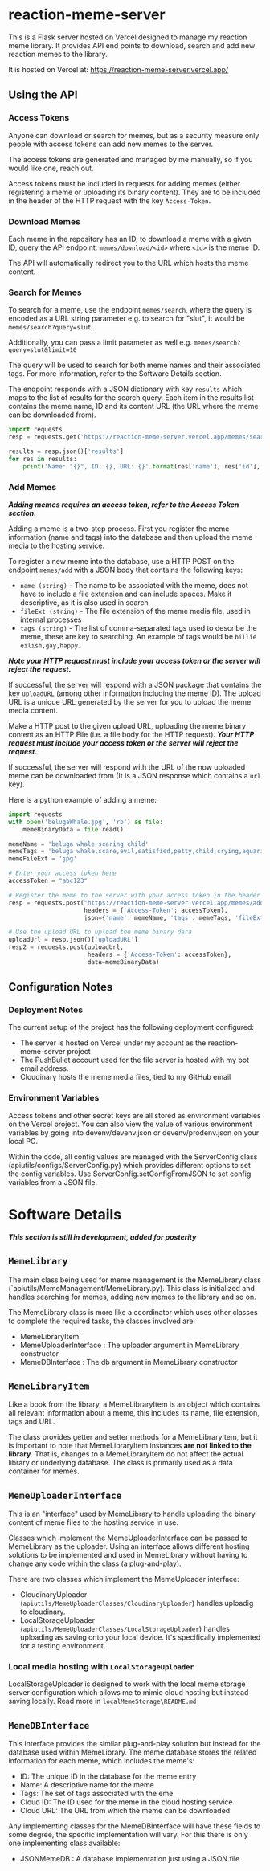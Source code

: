 # reaction-meme-server
This is a Flask server hosted on Vercel designed to manage my reaction meme library. It provides API end points to download, search and add new reaction memes to the library.

It is hosted on Vercel at: https://reaction-meme-server.vercel.app/

## Using the API
### Access Tokens
Anyone can download or search for memes, but as a security measure only people with access tokens can add new memes to the server.

The access tokens are generated and managed by me manually, so if you would like one, reach out.

Access tokens must be included in requests for adding memes (either registering a meme or uploading its binary content). They are to be included in the header of the HTTP request with the key `Access-Token`.

### Download Memes
Each meme in the repository has an ID, to download a meme with a given ID, query the API endpoint: `memes/download/<id>` where `<id>` is the meme ID.

The API will automatically redirect you to the URL which hosts the meme content.

### Search for Memes
To search for a meme, use the endpoint `memes/search`, where the query is encoded as a URL string parameter e.g. to search for "slut", it would be `memes/search?query=slut`.

Additionally, you can pass a limit parameter as well e.g. `memes/search?query=slut&limit=10`

The query will be used to search for both meme names and their associated tags. For more information, refer to the Software Details section.

The endpoint responds with a JSON dictionary with key `results` which maps to the list of results for the search query.  Each item in the results list contains the meme name, ID and its content URL (the URL where the meme can be downloaded from).

```python
import requests
resp = requests.get('https://reaction-meme-server.vercel.app/memes/search?query=slut&limit=15')

results = resp.json()['results']
for res in results:
    print('Name: "{}", ID: {}, URL: {}'.format(res['name'], res['id'], res['url']))
```

### Add Memes
***Adding memes requires an access token, refer to the Access Token section.***

Adding a meme is a two-step process. First you register the meme information (name and tags) into the database and then upload the meme media to the hosting service.

To register a new meme into the database, use a HTTP POST on the endpoint `memes/add` with a JSON body that contains the following keys:
- `name (string)` - The name to be associated with the meme, does not have to include a file extension and can include spaces. Make it descriptive, as it is also used in search
- `fileExt (string)` - The file extension of the meme media file, used in internal processes
- `tags (string)` - The list of comma-separated tags used to describe the meme, these are key to searching. An example of tags would be `billie eilish,gay,happy`.

***Note your HTTP request must include your access token or the server will reject the request.***

If successful, the server will respond with a JSON package that contains the key `uploadURL` (among other information including the meme ID). The upload URL is a unique URL generated by the server for you to upload the meme media content.

Make a HTTP post to the given upload URL, uploading the meme binary content as an HTTP File (i.e. a file body for the HTTP request). ***Your HTTP request must include your access token or the server will reject the request.***

If successful, the server will respond with the URL of the now uploaded meme can be downloaded from (It is a JSON response which contains a `url` key).

Here is a python example of adding a meme:

```python
import requests    
with open('belugaWhale.jpg', 'rb') as file:
    memeBinaryData = file.read()

memeName = 'beluga whale scaring child'
memeTags = 'beluga whale,scare,evil,satisfied,petty,child,crying,aquarium,fish,water'
memeFileExt = 'jpg'

# Enter your access token here
accessToken = "abc123"

# Register the meme to the server with your access token in the header
resp = requests.post("https://reaction-meme-server.vercel.app/memes/add",
                     headers = {'Access-Token': accessToken}, 
                     json={'name': memeName, 'tags': memeTags, 'fileExt': memeFileExt})

# Use the upload URL to upload the meme binary dara
uploadUrl = resp.json()['uploadURL']
resp2 = requests.post(uploadUrl, 
                      headers = {'Access-Token': accessToken},
                      data=memeBinaryData)
```

## Configuration Notes
### Deployment Notes
The current setup of the project has the following deployment configured:
- The server is hosted on Vercel under my account as the reaction-meme-server project
- The PushBullet account used for the file server is hosted with my bot email address.
- Cloudinary hosts the meme media files, tied to my GitHub email

### Environment Variables
Access tokens and other secret keys are all stored as environment variables on the Vercel project. You can also view the value of various environment variables by going into devenv/devenv.json or devenv/prodenv.json on your local PC.

Within the code, all config values are managed with the ServerConfig class (apiutils/configs/ServerConfig.py) which provides different options to set the config variables. Use ServerConfig.setConfigFromJSON to set config variables from a JSON file.


# Software Details
***This section is still in development, added for posterity***
## `MemeLibrary`
The main class being used for meme management is the MemeLibrary class (`apiutils/MemeManagement/MemeLibrary.py). This class is initialized and handles searching for memes, adding new memes to the library and so on.

The MemeLibrary class is more like a coordinator which uses other classes to complete the required tasks, the classes involved are:
- MemeLibraryItem
- MemeUploaderInterface : The uploader argument in MemeLibrary constructor
- MemeDBInterface : The db argument in MemeLibrary constructor

## `MemeLibraryItem`
Like a book from the library, a MemeLibraryItem is an object which contains all relevant information about a meme, this includes its name, file extension, tags and URL.

The class provides getter and setter methods for a MemeLibraryItem, but it is important to note that MemeLibraryItem instances **are not linked to the library**. That is, changes to a MemeLibraryItem do not affect the actual library or underlying database. The class is primarily used as a data container for memes.

## `MemeUploaderInterface`
This is an "interface" used by MemeLibrary to handle uploading the binary content of meme files to the hosting service in use.

Classes which implement the MemeUploaderInterface can be passed to MemeLibrary as the uploader. Using an interface allows different hosting solutions to be implemented and used in MemeLibrary without having to change any code within the class (a plug-and-play).

There are two classes which implement the MemeUploader interface:
- CloudinaryUploader (`apiutils/MemeUploaderClasses/CloudinaryUploader`) handles uploadig to cloudinary.
- LocalStorageUploader (`apiutils/MemeUploaderClasses/LocalStorageUploader`) handles uploading as saving onto your local device. It's specifically implemented for a testing environment.

### Local media hosting with `LocalStorageUploader`
LocalStorageUploader is designed to work with the local meme storage server configuration which allows me to mimic cloud hosting but instead saving locally. Read more in `localMemeStorage\README.md`

## `MemeDBInterface`
This interface provides the similar plug-and-play solution but instead for the database used within MemeLibrary. The meme database stores the related information for each meme, which includes the meme's:
- ID: The unique ID in the database for the meme entry
- Name: A descriptive name for the meme
- Tags: The set of tags associated with the eme
- Cloud ID: The ID used for the meme in the cloud hosting service
- Cloud URL: The URL from which the meme can be downloaded

Any implementing classes for the MemeDBInterface will have these fields to some degree, the specific implementation will vary. For this there is only one implementing class available:
- JSONMemeDB : A database implementation just using a JSON file





